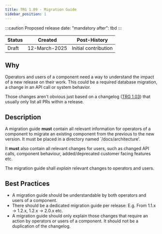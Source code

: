 ```yaml
---
title: TRG 1.09 - Migration Guide
sidebar_position: 1
---
```


:::caution
Proposed release date: "mandatory after": tbd
:::

| Status     | Created      | Post-History                           |
|------------|--------------|----------------------------------------|
| Draft      | 12-March-2025 | Initial contribution                  |

## Why

Operators and users of a component need a way to understand the impact of a new release on their work. This could be a required database migration, a change in an API call or system behavior.

Those changes aren't obvious just based on a changelog ([TRG 1.03](https://eclipse-tractusx.github.io/docs/release/trg-1/trg-1-3)) that usually only list all PRs within a release.

## Description

A migration guide **must** contain all relevant information for operators of a component to migrate an existing component from the previous to the new version. It must be placed in a directory named `/docs/architecture'.

It **must** also contain all relevant changes for users, such as changed API calls, component behaviour, added/deprecated customer facing features etc.

The migration guide shall _explain_ relevant changes to operators and users.

## Best Practices

- A migration guide should be understandable by both operators and users of a component.
- There should be a dedicated migration guide per release: E.g. From 1.1.x -> 1.2.x, 1.2.x -> 2.0.x etc.
- A migration guide should only explain those changes that require an action by operators or users of a component. It should not be a duplication of the changelog.
